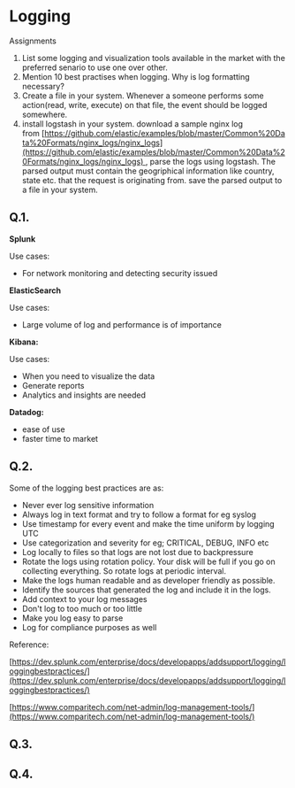 # Logging

Assignments

1. List some logging and visualization tools available in the market with the preferred senario to use one over other.
2. Mention 10 best practises when logging. Why is log formatting necessary?
3. Create a file in your system. Whenever a someone performs some action(read, write, execute) on that file, the event should be logged somewhere.
4. install logstash in your system. download a sample nginx log from [https://github.com/elastic/examples/blob/master/Common%20Data%20Formats/nginx_logs/nginx_logs](https://github.com/elastic/examples/blob/master/Common%20Data%20Formats/nginx_logs/nginx_logs) , parse the logs using logstash. The parsed output must contain the geogriphical information like country, state etc. that the request is originating from. save the parsed output to a file in your system.

## Q.1.

**Splunk**

Use cases:

- For network monitoring and detecting security issued

**ElasticSearch**

Use cases:

- Large volume of log and performance is of importance

**Kibana:**

Use cases:

- When you need to visualize the data
- Generate reports
- Analytics and insights are needed

**Datadog:**

- ease of use
- faster time to market

## Q.2.

Some of the logging best practices are as:

- Never ever log sensitive information
- Always log in text format and try to follow a format for eg syslog
- Use timestamp for every event and make the time uniform by logging UTC
- Use categorization and severity for eg; CRITICAL, DEBUG, INFO etc
- Log locally to files so that logs are not lost due to backpressure
- Rotate the logs using rotation policy. Your disk will be full if you go on collecting everything. So rotate logs at periodic interval.
- Make the logs human readable and as developer friendly as possible.
- Identify the sources that generated the log and include it in the logs.
- Add context to your log messages
- Don't log to too much or too little
- Make you log easy to parse
- Log for compliance purposes as well

Reference:

[https://dev.splunk.com/enterprise/docs/developapps/addsupport/logging/loggingbestpractices/](https://dev.splunk.com/enterprise/docs/developapps/addsupport/logging/loggingbestpractices/)

[https://www.comparitech.com/net-admin/log-management-tools/](https://www.comparitech.com/net-admin/log-management-tools/)

## Q.3.

## Q.4.

